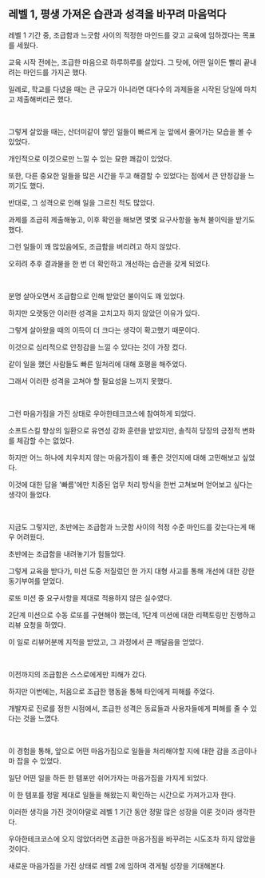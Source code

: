 ## 레벨 1, 평생 가져온 습관과 성격을 바꾸려 마음먹다

레벨 1 기간 중, 조급함과 느긋함 사이의 적정한 마인드를 갖고 교육에 임하겠다는 목표를 세웠다.

교육 시작 전에는, 조급한 마음으로 하루하루를 살았다. 그 탓에, 어떤 일이든 빨리 끝내려는 마인드를 가지곤 했다.

일례로, 학교를 다녔을 때는 큰 규모가 아니라면 대다수의 과제들을 시작된 당일에 마치고 제출해버리곤 했다. 

<br>

그렇게 살았을 때는, 산더미같이 쌓인 일들이 빠르게 눈 앞에서 줄어가는 모습을 볼 수 있었다.

개인적으로 이것으로만 느낄 수 있는 묘한 쾌감이 있었다.

또한, 다른 중요한 일들을 많은 시간을 두고 해결할 수 있었다는 점에서 큰 안정감을 느끼기도 했다. 

반대로, 그 성격으로 인해 일을 그르친 적도 많았다.

과제를 조급히 제출해놓고, 이후 확인을 해보면 몇몇 요구사항을 놓쳐 불이익을 받기도 했다.

그런 일들이 꽤 많았음에도, 조급함을 버리려고 하지 않았다.

오히려 추후 결과물을 한 번 더 확인하고 개선하는 습관을 갖게 되었다. 

<br>

분명 살아오면서 조급함으로 인해 받았던 불이익도 꽤 있었다.

하지만 오랫동안 이러한 성격을 고치고자 하지 않았던 이유가 있다.

그렇게 살아왔을 때의 이득이 더 크다는 생각이 확고했기 때문이다.

이것으로 심리적으로 안정감을 느낄 수 있다는 것이 가장 컸다.

같이 일을 했던 사람들도 빠른 일처리에 대해 호평을 해주었다.

그래서 이러한 성격을 고쳐야 할 필요성을 느끼지 못했다. 

<br>

그런 마음가짐을 가진 상태로 우아한테크코스에 참여하게 되었다.

소프트스킬 향상의 일환으로 유연성 강화 훈련을 받았지만, 솔직히 당장의 긍정적 변화를 체감할 수는 없었다.

하지만 어느 하나에 치우치지 않는 마음가짐이 왜 좋은 것인지에 대해 고민해보고 싶었다.

이것에 대한 답을 '빠름'에만 치중된 업무 처리 방식을 한번 고쳐보며 얻어보고 싶다는 생각이 들었다. 

<br>

지금도 그렇지만, 초반에는 조급함과 느긋함 사이의 적정 수준 마인드를 갖는다는게 매우 어려웠다.

초반에는 조급함을 내려놓기가 힘들었다. 

그렇게 교육을 받다가, 미션 도중 저질렀던 한 가지 대형 사고를 통해 개선에 대한 강한 동기부여를 얻었다.

로또 미션 중 요구사항을 제대로 적용하지 않은 실수였다.

2단계 미션으로 수동 로또를 구현해야 했는데, 1단계 미션에 대한 리팩토링만 진행하고 리뷰 요청을 하였다.

이 일로 리뷰어분께 지적을 받았고, 그 과정에서 큰 깨달음을 얻었다. 

<br>

이전까지의 조급함은 스스로에게만 피해가 갔다.

하지만 이번에는, 처음으로 조급한 행동을 통해 타인에게 피해를 주었다. 

개발자로 진로를 정한 시점에서, 조급한 성격은 동료들과 사용자들에게 피해를 줄 수 있다는 것을 느꼈다. 

<br>

이 경험을 통해, 앞으로 어떤 마음가짐으로 일들을 처리해야할 지에 대한 감을 조금이나마 잡을 수 있었다.

일단 어떤 일을 하든 한 템포만 쉬어가자는 마음가짐을 가지게 되었다.

이 한 템포를 정말 제대로 일들을 해왔는지 확인하는 시간으로 가져가고자 한다.

이러한 생각을 가진 것이야말로 레벨 1 기간 동안 정말 많은 성장을 이룬 것이라 생각한다.

우아한테크코스에 오지 않았더라면 조급한 마음가짐을 바꾸려는 시도조차 하지 않았을 것이다.

새로운 마음가짐을 가진 상태로 레벨 2에 임하며 겪게될 성장을 기대해본다.
